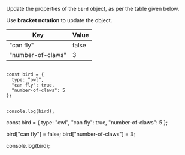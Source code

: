 Update the properties of the `bird` object,
as per the table given below.

Use **bracket notation** to update the object.

| Key               | Value |
| ----------------- | ----- |
| "can fly"         | false |
| "number-of-claws" | 3     |

<codeblock language="javascript" type="exercise" testMode="fixedInput">
<code>
const bird = {
  type: "owl",
  "can fly": true,
  "number-of-claws": 5
};

console.log(bird);
</code>

<solution>
const bird = {
  type: "owl",
  "can fly": true,
  "number-of-claws": 5
};

bird["can fly"] = false;
bird["number-of-claws"] = 3;

console.log(bird);
</solution>
</codeblock>